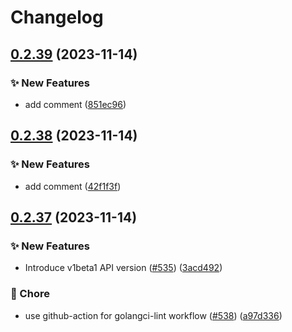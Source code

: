# Changelog

## [0.2.39](https://github.com/thisthat/open-feature-operator/compare/apis-v0.2.38...apis/v0.2.39) (2023-11-14)


### ✨ New Features

* add comment ([851ec96](https://github.com/thisthat/open-feature-operator/commit/851ec96a52a0a87851f9b48baaa74d8e796e2f6e))

## [0.2.38](https://github.com/thisthat/open-feature-operator/compare/apis-v0.2.37...apis-v0.2.38) (2023-11-14)


### ✨ New Features

* add comment ([42f1f3f](https://github.com/thisthat/open-feature-operator/commit/42f1f3f8823316e0e45a9f531402591d1fe2c515))

## [0.2.37](https://github.com/thisthat/open-feature-operator/compare/apis-v0.2.36...apis-v0.2.37) (2023-11-14)


### ✨ New Features

* Introduce v1beta1 API version ([#535](https://github.com/thisthat/open-feature-operator/issues/535)) ([3acd492](https://github.com/thisthat/open-feature-operator/commit/3acd49289a40e8f07fd20aad46185ac42ceb1b7a))


### 🧹 Chore

* use github-action for golangci-lint workflow ([#538](https://github.com/thisthat/open-feature-operator/issues/538)) ([a97d336](https://github.com/thisthat/open-feature-operator/commit/a97d336468d5a9b50662f4979784c8388ec10ec1))
